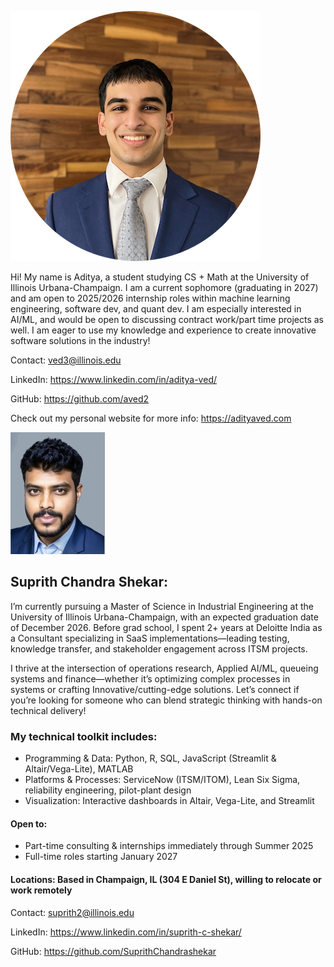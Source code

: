![alt text](assets/headshots/headshot.png)

Hi! My name is Aditya, a student studying CS + Math at the University of Illinois Urbana-Champaign. I am a current sophomore (graduating in 2027) and am open to 2025/2026 internship roles within machine learning engineering, software dev, and quant dev. I am especially interested in AI/ML, and would be open to discussing contract work/part time projects as well. I am eager to use my knowledge and experience to create innovative software solutions in the industry!

Contact: ved3@illinois.edu

LinkedIn: https://www.linkedin.com/in/aditya-ved/

GitHub: https://github.com/aved2

Check out my personal website for more info: https://adityaved.com

![alt text](assets/headshots/headshot_suprith.png)

## Suprith Chandra Shekar:

I’m currently pursuing a Master of Science in Industrial Engineering at the University of Illinois Urbana-Champaign, with an expected graduation date of December 2026. Before grad school, I spent 2+ years at Deloitte India as a Consultant specializing in SaaS implementations—leading testing, knowledge transfer, and stakeholder engagement across ITSM projects.

I thrive at the intersection of operations research, Applied AI/ML, queueing systems and finance—whether it’s optimizing complex processes in systems or crafting Innovative/cutting-edge solutions. Let’s connect if you’re looking for someone who can blend strategic thinking with hands-on technical delivery!

### My technical toolkit includes:
- Programming & Data: Python, R, SQL, JavaScript (Streamlit & Altair/Vega-Lite), MATLAB
- Platforms & Processes: ServiceNow (ITSM/ITOM), Lean Six Sigma, reliability engineering, pilot-plant design
- Visualization: Interactive dashboards in Altair, Vega-Lite, and Streamlit

#### Open to:
- Part-time consulting & internships immediately through Summer 2025
- Full-time roles starting January 2027

#### Locations: Based in Champaign, IL (304 E Daniel St), willing to relocate or work remotely

Contact: suprith2@illinois.edu

LinkedIn: https://www.linkedin.com/in/suprith-c-shekar/

GitHub: https://github.com/SuprithChandrashekar

